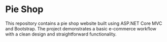 # Pie Shop

This repository contains a pie shop website built using ASP.NET Core MVC and Bootstrap. The project demonstrates a basic e-commerce workflow with a clean design and straightforward functionality.

